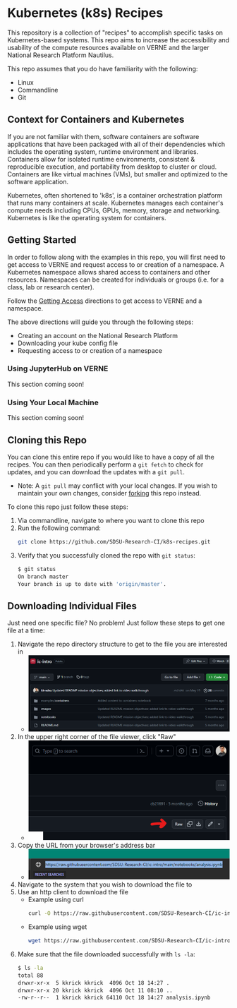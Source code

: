 # Kubernetes (k8s) Recipes
This repository is a collection of "recipes" to accomplish specific tasks on Kubernetes-based systems. This repo aims to increase the accessibility and usability of the compute resources available on VERNE and the larger National Research Platform Nautilus.

This repo assumes that you do have familiarity with the following:
- Linux
- Commandline
- Git

## Context for Containers and Kubernetes
If you are not familiar with them, software containers are software applications that have been packaged with all of their dependencies which includes the operating system, runtime environment and libraries. Containers allow for isolated runtime environments, consistent & reproducible execution, and portability from desktop to cluster or cloud. Containers are like virtual machines (VMs), but smaller and optimized to the software application.

Kubernetes, often shortened to 'k8s', is a container orchestration platform that runs many containers at scale. Kubernetes manages each container's compute needs including CPUs, GPUs, memory, storage and networking. Kubernetes is like the operating system for containers.

## Getting Started
In order to follow along with the examples in this repo, you will first need to get access to VERNE and request access to or creation of a namespace. A Kubernetes namespace allows shared access to containers and other resources. Namespaces can be created for individuals or groups (i.e. for a class, lab or research center).

Follow the [Getting Access](https://sdsu-research-ci.github.io/softwarefactory/gettingaccess#getting-access) directions to get access to VERNE and a namespace. 

The above directions will guide you through the following steps: 
- Creating an account on the National Research Platform
- Downloading your kube config file
- Requesting access to or creation of a namespace

### Using JupyterHub on VERNE
This section coming soon!

### Using Your Local Machine
This section coming soon!

## Cloning this Repo
You can clone this entire repo if you would like to have a copy of all the recipes. You can then periodically perform a `git fetch` to check for updates, and you can download the updates with a `git pull`.
- Note: A `git pull` may conflict with your local changes. If you wish to maintain your own changes, consider [forking](https://docs.github.com/en/get-started/quickstart/fork-a-repo) this repo instead.

To clone this repo just follow these steps:
1. Via commandline, navigate to where you want to clone this repo
1. Run the following command:
    ```bash
    git clone https://github.com/SDSU-Research-CI/k8s-recipes.git
    ```
1. Verify that you successfully cloned the repo with `git status`:
    ```bash
    $ git status
    On branch master
    Your branch is up to date with 'origin/master'.
    ```

## Downloading Individual Files
Just need one specific file? No problem! Just follow these steps to get one file at a time:

1. Navigate the repo directory structure to get to the file you are interested in
    - ![](./images/k8s-recipe-readme1.png)
1. In the upper right corner of the file viewer, click "Raw"
    - ![](./images/k8s-recipe-readme2.png)
1. Copy the URL from your browser's address bar
    - ![](./images/k8s-recipe-readme3.png)
1. Navigate to the system that you wish to download the file to
1. Use an http client to download the file
    - Example using curl
        ```bash
        curl -O https://raw.githubusercontent.com/SDSU-Research-CI/ic-intro/main/notebooks/analysis.ipynb
        ```
    - Example using wget
        ```bash
        wget https://raw.githubusercontent.com/SDSU-Research-CI/ic-intro/main/notebooks/analysis.ipynb
        ```
1. Make sure that the file downloaded successfully with `ls -la`:
    ```bash
    $ ls -la
    total 88
    drwxr-xr-x  5 kkrick kkrick  4096 Oct 18 14:27 .
    drwxr-xr-x 20 kkrick kkrick  4096 Oct 11 08:10 ..
    -rw-r--r--  1 kkrick kkrick 64110 Oct 18 14:27 analysis.ipynb
    ```
